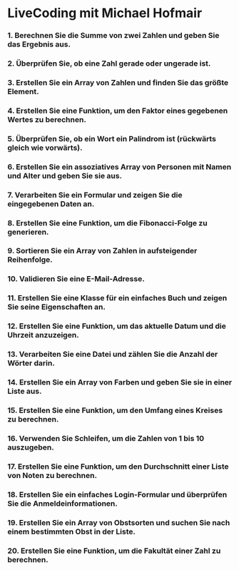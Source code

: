 # LiveCoding mit Michael Hofmair
### 1. Berechnen Sie die Summe von zwei Zahlen und geben Sie das Ergebnis aus.
### 2. Überprüfen Sie, ob eine Zahl gerade oder ungerade ist.
### 3. Erstellen Sie ein Array von Zahlen und finden Sie das größte Element.
### 4. Erstellen Sie eine Funktion, um den Faktor eines gegebenen Wertes zu berechnen.
### 5. Überprüfen Sie, ob ein Wort ein Palindrom ist (rückwärts gleich wie vorwärts).
### 6. Erstellen Sie ein assoziatives Array von Personen mit Namen und Alter und geben Sie sie aus.
### 7. Verarbeiten Sie ein Formular und zeigen Sie die eingegebenen Daten an.
### 8. Erstellen Sie eine Funktion, um die Fibonacci-Folge zu generieren.
### 9. Sortieren Sie ein Array von Zahlen in aufsteigender Reihenfolge.
### 10. Validieren Sie eine E-Mail-Adresse.
### 11. Erstellen Sie eine Klasse für ein einfaches Buch und zeigen Sie seine Eigenschaften an.
### 12. Erstellen Sie eine Funktion, um das aktuelle Datum und die Uhrzeit anzuzeigen.
### 13. Verarbeiten Sie eine Datei und zählen Sie die Anzahl der Wörter darin.
### 14. Erstellen Sie ein Array von Farben und geben Sie sie in einer Liste aus.
### 15. Erstellen Sie eine Funktion, um den Umfang eines Kreises zu berechnen.
### 16. Verwenden Sie Schleifen, um die Zahlen von 1 bis 10 auszugeben.
### 17. Erstellen Sie eine Funktion, um den Durchschnitt einer Liste von Noten zu berechnen.
### 18. Erstellen Sie ein einfaches Login-Formular und überprüfen Sie die Anmeldeinformationen.
### 19. Erstellen Sie ein Array von Obstsorten und suchen Sie nach einem bestimmten Obst in der Liste.
### 20. Erstellen Sie eine Funktion, um die Fakultät einer Zahl zu berechnen.